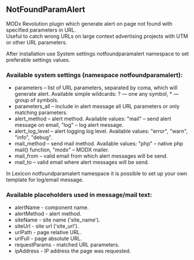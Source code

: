 ## NotFoundParamAlert

MODx Revolution plugin which generate alert on page not found with specified parameters in URL.  
Useful to catch wrong URLs on large context advertising projects with UTM or other URL parameters.

After installation use System settings notfoundparamalert namespace to set preferable settings values.

### Available system settings (namespace notfoundparamalert):

* parameters – list of URL parameters, separated by coma, which will generate alert. Available simple wildcards: ? — one any symbol, * — group of symbols.
* parameters_all – include in alert message all URL parameters or only matching parameters.
* alert_method – alert method. Available values: "mail" – send alert message on email, "log" – log alert message.
* alert_log_level – alert logging log level. Available values: "error", "warn", "info", "debug".
* mail_method – send mail method. Available values: "php" – native php mail() function, "modx" – MODX mailer.
* mail_from – valid email from which alert messages will be send.
* mail_to – valid email where alert messages will be send.

In Lexicon notfoundparamalert namespace it is possible to set up your own template for log/email message.

### Available placeholders used in message/mail text:

* alertName - component name.
* alertMethod - alert method.
* siteName - site name ('site_name').
* siteUrl - site url ('site_url').
* urlPath - page relative URL.
* urlFull - page absolute URL.
* requestParams - matched URL parameters.
* ipAddress - IP address the page was requested.